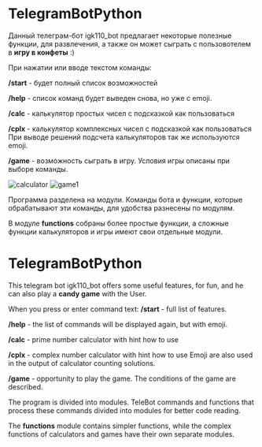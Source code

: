 # TelegramBotPython
Данный телеграм-бот igk110_bot предлагает некоторые полезные функции,
для развлечения, а также он может сыграть с пользовотелем в **игру в конфеты** :)

При нажатии или вводе текстом команды:

**/start**  - будет полный список возможностей

**/help**  - список команд будет выведен снова, но уже с emoji.

**/calc**  - калькулятор простых чисел с подсказкой как пользоваться

**/cplx**  - калькулятор комплексных чисел с подсказкой как пользоваться
При выводе решений подсчета калькуляторов так же используются emoji. 

**/game**  - возможность сыграть в игру. Условия игры описаны при выборе команды.

![calculator](https://user-images.githubusercontent.com/36072345/204052077-137197bf-eee8-40e6-98fb-129f7176beea.JPG)
![game1](https://user-images.githubusercontent.com/36072345/204052120-d15b2a3a-2263-4b7d-b696-24df50f84c36.JPG)

Программа разделена на модули.
Команды бота и функции, которые обрабатывают эти команды, для удобства 
разнесены по модулям. 

В модуле **functions** собраны более простые функции, а сложные функции калькуляторов и игры имеют свои
отдельные модули.


# TelegramBotPython

This telegram bot igk110_bot offers some useful features,
for fun, and he can also play a **candy game** with the User.

When you press or enter command text:
**/start**  - full list of features.

**/help**  - the list of commands will be displayed again, but with emoji.

**/calc**  - prime number calculator with hint how to use

**/cplx**  - complex number calculator with hint how to use
Emoji are also used in the output of calculator counting solutions. 

**/game**  - opportunity to play the game. The conditions of the game are described.

The program is divided into modules.
TeleBot commands and functions that process these commands divided into modules for better code reading.

The **functions** module contains simpler functions, while the complex functions of calculators and games have 
their own separate modules.
